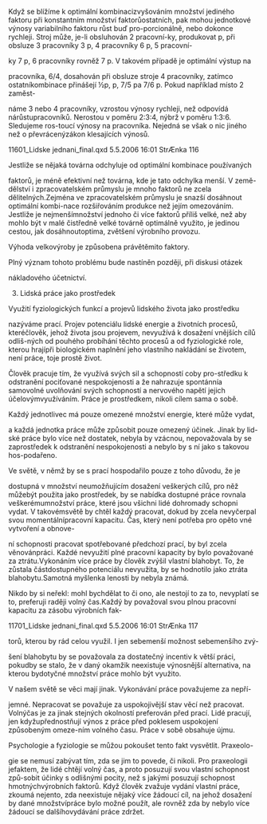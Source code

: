 
Když se blížíme k optimální kombinacizvyšováním množství jediného faktoru při konstantním množství faktorůostatních, pak mohou jednotkové výnosy variabilního faktoru růst buď pro-porcionálně, nebo dokonce rychleji. Stroj může, je-li obsluhován 2 pracovní-ky, produkovat p, při obsluze 3 pracovníky 3 p, 4 pracovníky 6 p, 5 pracovní-

ky 7 p, 6 pracovníky rovněž 7 p. V takovém případě je optimální výstup na

pracovníka, 6/4, dosahován při obsluze stroje 4 pracovníky, zatímco ostatníkombinace přinášejí ½p, p, 7/5 pa 7/6 p. Pokud například místo 2 zaměst-

náme 3 nebo 4 pracovníky, vzrostou výnosy rychleji, než odpovídá nárůstupracovníků. Nerostou v poměru 2:3:4, nýbrž v poměru 1:3:6. Sledujeme ros-toucí výnosy na pracovníka. Nejedná se však o nic jiného než o převrácenýzákon klesajících výnosů.

11601_Lidske jednani_final.qxd 5.5.2006 16:01 StrÆnka 116

Jestliže se nějaká továrna odchyluje od optimální kombinace používaných

faktorů, je méně efektivní než továrna, kde je tato odchylka menší. V země-dělství i zpracovatelském průmyslu je mnoho faktorů ne zcela dělitelných.Zejména ve zpracovatelském průmyslu je snazší dosáhnout optimální kombi-nace rozšiřováním produkce než jejím omezováním. Jestliže je nejmenšímnožství jednoho či více faktorů příliš velké, než aby mohlo být v malé čistředně velké továrně optimálně využito, je jedinou cestou, jak dosáhnoutoptima, zvětšení výrobního provozu.

Výhoda velkovýroby je způsobena právětěmito faktory.

Plný význam tohoto problému bude nastíněn později, při diskusi otázek

nákladového účetnictví.

3. Lidská práce jako prostředek

Využití fyziologických funkcí a projevů lidského života jako prostředku

nazýváme prací. Projev potenciálu lidské energie a životních procesů, kteréčlověk, jehož života jsou projevem, nevyužívá k dosažení vnějších cílů odliš-ných od pouhého probíhání těchto procesů a od fyziologické role, kterou hrajípři biologickém naplnění jeho vlastního nakládání se životem, není práce, toje prostě život.

Člověk pracuje tím, že využívá svých sil a schopností coby pro-středku k odstranění pociťované nespokojenosti a že nahrazuje spontánnía samovolné uvolňování svých schopností a nervového napětí jejich účelovýmvyužíváním. Práce je prostředkem, nikoli cílem sama o sobě.

Každý jednotlivec má pouze omezené množství energie, které může vydat,

a každá jednotka práce může způsobit pouze omezený účinek. Jinak by lid-ské práce bylo více než dostatek, nebyla by vzácnou, nepovažovala by se zaprostředek k odstranění nespokojenosti a nebylo by s ní jako s takovou hos-podařeno.

Ve světě, v němž by se s prací hospodařilo pouze z toho důvodu, že je

dostupná v množství neumožňujícím dosažení veškerých cílů, pro něž můžebýt použita jako prostředek, by se nabídka dostupné práce rovnala veškerémumnožství práce, které jsou všichni lidé dohromady schopni vydat. V takovémsvětě by chtěl každý pracovat, dokud by zcela nevyčerpal svou momentálnípracovní kapacitu. Čas, který není potřeba pro opěto vné vytvoření a obnove-

ní schopnosti pracovat spotřebované předchozí prací, by byl zcela věnovánpráci. Každé nevyužití plné pracovní kapacity by bylo považované za ztrátu.Vykonáním více práce by člověk zvýšil vlastní blahobyt. To, že zůstala částdostupného potenciálu nevyužita, by se hodnotilo jako ztráta blahobytu.Samotná myšlenka lenosti by nebyla známá.

Nikdo by si neřekl: mohl bychdělat to či ono, ale nestojí to za to, nevyplatí se to, preferuji raději volný čas.Každý by považoval svou plnou pracovní kapacitu za zásobu výrobních fak-

11701_Lidske jednani_final.qxd 5.5.2006 16:01 StrÆnka 117

torů, kterou by rád celou využil. I jen sebemenší možnost sebemenšího zvý-

šení blahobytu by se považovala za dostatečný incentiv k větší práci, pokudby se stalo, že v daný okamžik neexistuje výnosnější alternativa, na kterou bydotyčné množství práce mohlo být využito.

V našem světě se věci mají jinak. Vykonávání práce považujeme za nepří-

jemné. Nepracovat se považuje za uspokojivější stav věcí než pracovat. Volnýčas je za jinak stejných okolností preferován před prací. Lidé pracují, jen kdyžupřednostňují výnos z práce před poklesem uspokojení způsobeným omeze-ním volného času. Práce v sobě obsahuje újmu.

Psychologie a fyziologie se můžou pokoušet tento fakt vysvětlit. Praxeolo-

gie se nemusí zabývat tím, zda se jim to povede, či nikoli. Pro praxeologii jefaktem, že lidé chtějí volný čas, a proto posuzují svou vlastní schopnost způ-sobit účinky s odlišnými pocity, než s jakými posuzují schopnost hmotnýchvýrobních faktorů. Když člověk zvažuje vydání vlastní práce, zkoumá nejento, zda neexistuje nějaký více žádoucí cíl, na jehož dosažení by dané množstvípráce bylo možné použít, ale rovněž zda by nebylo více žádoucí se dalšíhovydávání práce zdržet.
